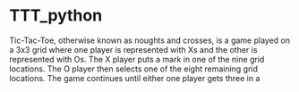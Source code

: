 # TTT_python
Tic-Tac-Toe, otherwise known as noughts and crosses, is a game played on a 3x3 grid where one player is represented with Xs and the other is represented with Os. The X player puts a mark in one of the nine grid locations. The O player then selects one of the eight remaining grid locations. The game continues until either one player gets three in a
